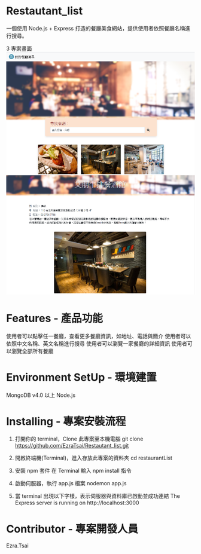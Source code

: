 # Restautant_list
一個使用 Node.js + Express 打造的餐廳美食網站，提供使用者依照餐廳名稱進行搜尋。

3 專案畫面
![image](https://github.com/EzraTsai/Restautant_list/blob/master/image/indexpage.png)
![image](https://github.com/EzraTsai/Restautant_list/blob/master/image/showpage.png)

# Features - 產品功能
使用者可以點擊任一餐廳，查看更多餐廳資訊，如地址、電話與簡介
使用者可以依照中文名稱、英文名稱進行搜尋
使用者可以瀏覽一家餐廳的詳細資訊
使用者可以瀏覽全部所有餐廳

# Environment SetUp - 環境建置
MongoDB v4.0 以上
Node.js

# Installing - 專案安裝流程
1. 打開你的 terminal，Clone 此專案至本機電腦
git clone https://github.com/EzraTsai/Restautant_list.git

2. 開啟終端機(Terminal)，進入存放此專案的資料夾
cd restaurantList

3. 安裝 npm 套件
在 Terminal 輸入 npm install 指令

4. 啟動伺服器，執行 app.js 檔案
nodemon app.js

5. 當 terminal 出現以下字樣，表示伺服器與資料庫已啟動並成功連結
The Express server is running on http://localhost:3000

# Contributor - 專案開發人員
Ezra.Tsai
